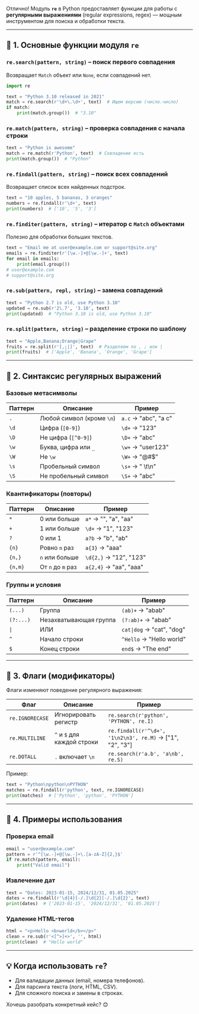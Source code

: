 Отлично! Модуль **`re`** в Python предоставляет функции для работы с **регулярными выражениями** (regular expressions, regex) — мощным инструментом для поиска и обработки текста.  

---

## 🔹 **1. Основные функции модуля `re`**  

### **`re.search(pattern, string)`** – поиск первого совпадения  
Возвращает `Match` объект или `None`, если совпадений нет.  
```python
import re

text = "Python 3.10 released in 2021"
match = re.search(r'\d+\.\d+', text)  # Ищем версию (число.число)
if match:
    print(match.group())  # "3.10"
```

### **`re.match(pattern, string)`** – проверка совпадения **с начала строки**  
```python
text = "Python is awesome"
match = re.match(r'Python', text)  # Совпадение есть
print(match.group())  # "Python"
```

### **`re.findall(pattern, string)`** – поиск **всех** совпадений  
Возвращает список всех найденных подстрок.  
```python
text = "10 apples, 5 bananas, 3 oranges"
numbers = re.findall(r'\d+', text)
print(numbers)  # ['10', '5', '3']
```

### **`re.finditer(pattern, string)`** – итератор с `Match` объектами  
Полезно для обработки больших текстов.  
```python
text = "Email me at user@example.com or support@site.org"
emails = re.finditer(r'[\w.-]+@[\w.-]+', text)
for email in emails:
    print(email.group())
# user@example.com
# support@site.org
```

### **`re.sub(pattern, repl, string)`** – замена совпадений  
```python
text = "Python 2.7 is old, use Python 3.10"
updated = re.sub(r'2\.7', '3.10', text)
print(updated)  # "Python 3.10 is old, use Python 3.10"
```

### **`re.split(pattern, string)`** – разделение строки по шаблону  
```python
text = "Apple,Banana;Orange|Grape"
fruits = re.split(r'[,;|]', text)  # Разделяем по , ; или |
print(fruits)  # ['Apple', 'Banana', 'Orange', 'Grape']
```

---

## 🔹 **2. Синтаксис регулярных выражений**  

### **Базовые метасимволы**  
| Паттерн  | Описание                     | Пример                     |
|----------|------------------------------|----------------------------|
| `.`      | Любой символ (кроме `\n`)    | `a.c` → "abc", "a c"       |
| `\d`     | Цифра (`[0-9]`)              | `\d+` → "123"              |
| `\D`     | Не цифра (`[^0-9]`)          | `\D+` → "abc"              |
| `\w`     | Буква, цифра или `_`         | `\w+` → "user123"          |
| `\W`     | Не `\w`                      | `\W+` → "@#$"              |
| `\s`     | Пробельный символ            | `\s+` → " \t\n"            |
| `\S`     | Не пробельный символ         | `\S+` → "abc"              |

### **Квантификаторы (повторы)**  
| Паттерн  | Описание                     | Пример                     |
|----------|------------------------------|----------------------------|
| `*`      | 0 или больше                 | `a*` → "", "a", "aa"       |
| `+`      | 1 или больше                 | `\d+` → "1", "123"         |
| `?`      | 0 или 1                      | `a?b` → "b", "ab"          |
| `{n}`    | Ровно `n` раз                | `a{3}` → "aaa"             |
| `{n,}`   | `n` или больше               | `\d{2,}` → "12", "123"     |
| `{n,m}`  | От `n` до `m` раз            | `a{2,4}` → "aa", "aaa"     |

### **Группы и условия**  
| Паттерн         | Описание                     | Пример                     |
|-----------------|------------------------------|----------------------------|
| `(...)`         | Группа                       | `(ab)+` → "abab"           |
| `(?:...)`       | Незахватывающая группа       | `(?:ab)+` → "abab"         |
| `\|`            | ИЛИ                          | `cat\|dog` → "cat", "dog"  |
| `^`             | Начало строки                | `^Hello` → "Hello world"   |
| `$`             | Конец строки                 | `end$` → "The end"         |

---

## 🔹 **3. Флаги (модификаторы)**  
Флаги изменяют поведение регулярного выражения:  

| Флаг            | Описание                     | Пример                     |
|-----------------|------------------------------|----------------------------|
| `re.IGNORECASE` | Игнорировать регистр         | `re.search(r'python', 'PYTHON', re.I)` |
| `re.MULTILINE`  | `^` и `$` для каждой строки  | `re.findall(r'^\d+', '1\n2\n3', re.M)` → ["1", "2", "3"] |
| `re.DOTALL`     | `.` включает `\n`            | `re.search(r'a.b', 'a\nb', re.S)` |

Пример:  
```python
text = "Python\npython\nPYTHON"
matches = re.findall(r'python', text, re.IGNORECASE)
print(matches)  # ['Python', 'python', 'PYTHON']
```

---

## 🔹 **4. Примеры использования**  

### **Проверка email**  
```python
email = "user@example.com"
pattern = r'^[\w.-]+@[\w.-]+\.[a-zA-Z]{2,}$'
if re.match(pattern, email):
    print("Valid email")
```

### **Извлечение дат**  
```python
text = "Dates: 2023-01-15, 2024/12/31, 01.05.2025"
dates = re.findall(r'\d{4}[-/.]\d{2}[-/.]\d{2}', text)
print(dates)  # ['2023-01-15', '2024/12/31', '01.05.2025']
```

### **Удаление HTML-тегов**  
```python
html = "<p>Hello <b>world</b></p>"
clean = re.sub(r'<[^>]+>', '', html)
print(clean)  # "Hello world"
```

---

## 💡 **Когда использовать `re`?**  
- Для валидации данных (email, номера телефонов).  
- Для парсинга текста (логи, HTML, CSV).  
- Для сложного поиска и замены в строках.  

Хочешь разобрать конкретный кейс? 😊